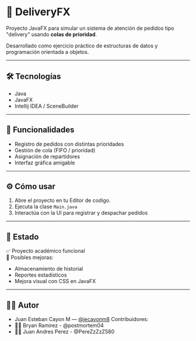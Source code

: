# 🚚 DeliveryFX

Proyecto JavaFX para simular un sistema de atención de pedidos tipo "delivery" usando **colas de prioridad**.

Desarrollado como ejercicio práctico de estructuras de datos y programación orientada a objetos.

---

## 🛠️ Tecnologías

- Java
- JavaFX
- Intellij IDEA / SceneBuilder

---

## 🔄 Funcionalidades

- Registro de pedidos con distintas prioridades
- Gestión de cola (FIFO / prioridad)
- Asignación de repartidores
- Interfaz gráfica amigable

---

## ⚙️ Cómo usar

1. Abre el proyecto en tu Editor de codigo.
2. Ejecuta la clase `Main.java`
3. Interactúa con la UI para registrar y despachar pedidos

---

## 📌 Estado

✅ Proyecto académico funcional  
🚀 Posibles mejoras:
- Almacenamiento de historial
- Reportes estadísticos
- Mejora visual con CSS en JavaFX

---

## 🧑‍💻 Autor
- Juan Esteban Cayon M — [@jecayonm8](https://github.com/jecayonm8)
Contribuidores:
- 👨‍💻 Bryan Ramirez - @postmortem04
- 👨‍💻 Juan Andres Perez - @PereZzZzZ580
